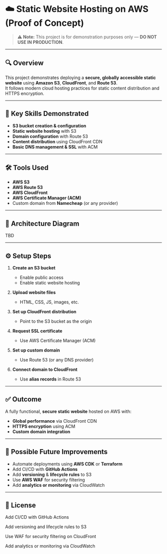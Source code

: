 # ☁️ Static Website Hosting on AWS (Proof of Concept)
> **⚠️ Note:** This project is for demonstration purposes only — **DO NOT USE IN PRODUCTION**.

---

## 🔍 Overview
This project demonstrates deploying a **secure, globally accessible static website** using **Amazon S3**, **CloudFront**, and **Route 53**.  
It follows modern cloud hosting practices for static content distribution and HTTPS encryption.

---

## 🧠 Key Skills Demonstrated
- **S3 bucket creation & configuration**
- **Static website hosting** with S3
- **Domain configuration** with Route 53
- **Content distribution** using CloudFront CDN
- **Basic DNS management & SSL** with ACM

---

## 🛠️ Tools Used
- **AWS S3**
- **AWS Route 53**
- **AWS CloudFront**
- **AWS Certificate Manager (ACM)**
- Custom domain from **Namecheap** (or any provider)

---

## 🧱 Architecture Diagram
TBD

---

## ⚙️ Setup Steps
1. **Create an S3 bucket**  
   - Enable public access  
   - Enable static website hosting  

2. **Upload website files**  
   - HTML, CSS, JS, images, etc.

3. **Set up CloudFront distribution**  
   - Point to the S3 bucket as the origin

4. **Request SSL certificate**  
   - Use AWS Certificate Manager (ACM)

5. **Set up custom domain**  
   - Use Route 53 (or any DNS provider)

6. **Connect domain to CloudFront**  
   - Use **alias records** in Route 53

---

## ✅ Outcome
A fully functional, **secure static website** hosted on AWS with:
- **Global performance** via CloudFront CDN
- **HTTPS encryption** using ACM
- **Custom domain integration**

---

## 🔧 Possible Future Improvements
- Automate deployments using **AWS CDK** or **Terraform**
- Add CI/CD with **GitHub Actions**
- Add **versioning** & **lifecycle rules** to S3
- Use **AWS WAF** for security filtering
- Add **analytics or monitoring** via CloudWatch

---

## 📜 License

Add CI/CD with GitHub Actions


Add versioning and lifecycle rules to S3


Use WAF for security filtering on CloudFront


Add analytics or monitoring via CloudWatch
